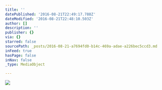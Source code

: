 ```yaml
---
title: ''
datePublished: '2016-08-21T22:49:17.788Z'
dateModified: '2016-08-21T22:48:10.503Z'
author: []
description: ''
publisher: {}
via: {}
starred: false
sourcePath: _posts/2016-08-21-a7694fd0-b14c-469a-adae-a226bec5ccd3.md
inFeed: true
hasPage: false
inNav: false
_type: MediaObject

---
```

![](https://the-grid-user-content.s3-us-west-2.amazonaws.com/5c47c52b-47ad-4a2e-bd76-ae93f85588a2.jpg)